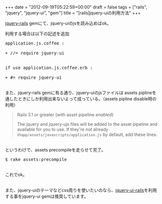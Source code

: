 +++
date = "2012-09-19T05:22:59+00:00"
draft = false
tags = ["rails", "jquery", "jquery-ui", "gem"]
title = "[rails]jquery-uiの利用方法"
+++
<p><a href="https://github.com/indirect/jquery-rails">jquery-rails</a> gemにて、jquery-uiのjsを読み込めばok。</p>&#13;
<p>利用する場合は以下の記述を追加</p>&#13;
<pre>application.js.coffee :&#13;
&#13;
+ //= require jquery-ui&#13;
&#13;
<br />if use application.js.coffee.erb :&#13;
&#13;
+ #= require jquery-ui&#13;
</pre>&#13;
<p><br />また、jquery-rails gemに有る通り、jquery-uiのjsファイルは assets piplineを通したときにしか利用出来ないよって成っている。（assets pipline disable時の利用）</p>&#13;
<blockquote>&#13;
<p><span>Rails 3.1 or greater (with asset pipeline</span><span> </span><em>enabled</em><span>)</span></p>&#13;
<p><span></span><span>The jquery and jquery-ujs files will be added to the asset pipeline and available for you to use. If they're not already in</span><code>app/assets/javascripts/application.js</code><span> </span><span>by default, add these lines:</span><span></span></p>&#13;
</blockquote>&#13;
<p><br />というわけで、assets precompileを走らせて完了。</p>&#13;
<pre>$ rake assets:precompile</pre>&#13;
<p><br />これでok。</p>&#13;
<p><br />また、jquery-uiのテーマなどcss周りを使いたいのなら、<a href="https://github.com/joliss/jquery-ui-rails">jquery-ui-rails</a>を利用する事をjquery-ui gemは推奨しています。</p>&#13;
 